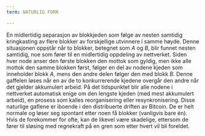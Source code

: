 ```yaml
---
term: NATURLIG FORK

---
```

En midlertidig separasjon av blokkjeden som følge av nesten samtidig kringkasting av flere blokker av forskjellige utvinnere i samme høyde. Denne situasjonen oppstår når to blokker, betegnet som $A$ og $B$, blir funnet nesten samtidig, noe som fører til en midlertidig oppdeling av nettverket. Siden hver node anser den første blokken den mottok som gyldig, men ikke alle mottok den samme blokken først, følger en del av nodene kjeden som inneholder blokk $A$, mens den andre delen følger den med blokk $B$. Denne gaffelen løses når en av de to konkurrerende kjedene overgår den andre når det gjelder akkumulert arbeid. På det tidspunktet blir alle nodene i nettverket automatisk enige om den lengste kjeden (med mest akkumulert arbeid), en prosess som kalles reorganisering eller resynkronisering. Disse naturlige gaflene er iboende i den distribuerte driften av Bitcoin. De er helt normale og løser seg spontant etter noen få blokker (vanligvis bare én). Hvis de forekommer for ofte, kan de likevel være skadelige, ettersom de fører til sløsing med regnekraft på en gren som etter hvert vil bli foreldet.